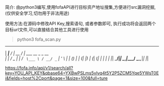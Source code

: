 简介: 由python3编写,使用fofaAPI进行目标资产地址搜集,方便进行src漏洞挖掘,(仅供安全学习,切勿用于非法用途)

使用方法:在源码中修改API Key,搜索语句, 或者参数即可, 执行成功将会返回两个目标url文件,可以直接结合其他工具进行使用

> python3 fofa_scan.py
 _____      __       ____                  
|  ___|__  / _| __ _/ ___|  ___ __ _ _ __  
| |_ / _ \| |_ / _` \___ \ / __/ _` | '_ \ 
|  _| (_) |  _| (_| |___) | (_| (_| | | | |
|_|  \___/|_|  \__,_|____/ \___\__,_|_| |_|
                                           

https://fofa.info/api/v1/search/all?key=YOU_API_KEY&qbase64=YXBwPSLms5vlvq4t5Y2P5ZCM5Yqe5YWsT0Ei&fields=host%2Cport&page=1&size=100&full=ture
